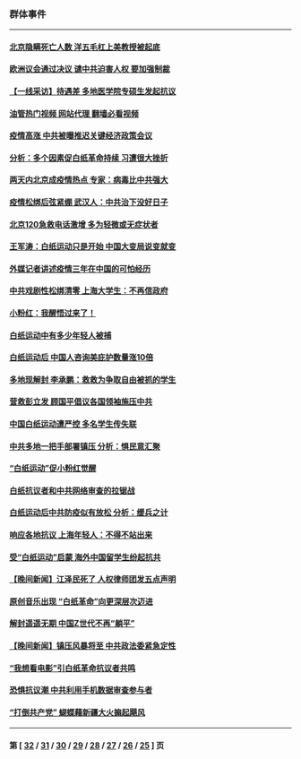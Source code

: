 ### 群体事件
---
#### [北京隐瞒死亡人数 洋五毛杠上美教授被起底](../../pages/ncid279/n13886904.md?12190045) 
#### [欧洲议会通过决议 谴中共迫害人权 要加强制裁](../../pages/ncid279/n13885670.md?12190045) 
#### [【一线采访】待遇差 多地医学院专硕生发起抗议](../../pages/ncid279/n13883914.md?12190045) 
#### [油管热门视频 网站代理 翻墙必看视频](http://138.2.39.72:81/youtube.html?epic-marker?12190045)
#### [疫情高涨 中共被曝推迟关键经济政策会议](../../pages/ncid279/n13884170.md?12190045) 
#### [分析：多个因素促白纸革命持续 习遭很大挫折](../../pages/ncid279/n13872455.md?12190045) 
#### [两天内北京成疫情热点 专家：病毒比中共强大](../../pages/ncid279/n13883440.md?12190045) 
#### [疫情松绑后弦紧绷 武汉人：中共治下没好日子](../../pages/ncid279/n13882348.md?12190045) 
#### [北京120急救电话激增 多为轻微或无症状者](../../pages/ncid279/n13882340.md?12190045) 
#### [王军涛：白纸运动只是开始 中国大变局说变就变](../../pages/ncid279/n13882183.md?12190045) 
#### [外媒记者讲述疫情三年在中国的可怕经历](../../pages/ncid279/n13881853.md?12190045) 
#### [中共戏剧性松绑清零 上海大学生：不再信政府](../../pages/ncid279/n13880836.md?12190045) 
#### [小粉红：我醒悟过来了！](../../pages/ncid279/n13881756.md?12190045) 
#### [白纸运动中有多少年轻人被捕](../../pages/ncid279/n13881065.md?12190045) 
#### [白纸运动后 中国人咨询美庇护数量涨10倍](../../pages/ncid279/n13881172.md?12190045) 
#### [多地现解封 李承鹏：救救为争取自由被抓的学生](../../pages/ncid279/n13876918.md?12190045) 
#### [营救彭立发 顾国平倡议各国领袖施压中共](../../pages/ncid279/n13878701.md?12190045) 
#### [中国白纸运动遭严控 多名学生传失联](../../pages/ncid279/n13878652.md?12190045) 
#### [中共多地一把手部署镇压 分析：惧民意汇聚](../../pages/ncid279/n13878085.md?12190045) 
#### [“白纸运动”促小粉红觉醒](../../pages/ncid279/n13877842.md?12190045) 
#### [白纸抗议者和中共网络审查的拉锯战](../../pages/ncid279/n13877688.md?12190045) 
#### [白纸运动后中共防疫似有放松 分析：缓兵之计](../../pages/ncid279/n13877425.md?12190045) 
#### [响应各地抗议 上海年轻人：不得不站出来](../../pages/ncid279/n13876261.md?12190045) 
#### [受“白纸运动”启蒙 海外中国留学生纷起抗共](../../pages/ncid279/n13876919.md?12190045) 
#### [【晚间新闻】江泽民死了 人权律师团发五点声明](../../pages/ncid279/n13876603.md?12190045) 
#### [原创音乐出现 “白纸革命”向更深层次迈进](../../pages/ncid279/n13876509.md?12190045) 
#### [解封遥遥无期 中国Z世代不再“躺平”](../../pages/ncid279/n13876294.md?12190045) 
#### [【晚间新闻】镇压风暴将至 中共政法委紧急定性](../../pages/ncid279/n13875432.md?12190045) 
#### [“我想看电影”引白纸革命抗议者共鸣](../../pages/ncid279/n13875742.md?12190045) 
#### [恐惧抗议潮 中共利用手机数据审查参与者](../../pages/ncid279/n13875552.md?12190045) 
#### [“打倒共产党” 蝴蝶藉新疆大火搧起飓风](../../pages/ncid279/n13875241.md?12190045) 

---
#### 第 [ [32](./32.md?12190045) / [31](./31.md?12190045) / [30](./30.md?12190045) / [29](./29.md?12190045) / [28](./28.md?12190045) / [27](./27.md?12190045) / [26](./26.md?12190045) / [25](./25.md?12190045) ] 页
